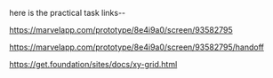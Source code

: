 here is the practical task links--

https://marvelapp.com/prototype/8e4i9a0/screen/93582795

https://marvelapp.com/prototype/8e4i9a0/screen/93582795/handoff

https://get.foundation/sites/docs/xy-grid.html
